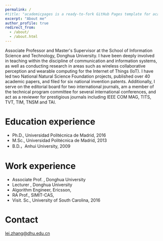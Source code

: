```yaml
---
permalink: /
#title: "academicpages is a ready-to-fork GitHub Pages template for academic personal websites"
excerpt: "About me"
author_profile: true
redirect_from: 
  - /about/
  - /about.html
---
```


Associate Professor and Master's Supervisor at the School of Information Science and Technology, Donghua University. I have been deeply involved in teaching within the discipline of communication and information systems, as well as conducting research in areas such as wireless collaborative perception and wearable computing for the Internet of Things (IoT). I have led two National Natural Science Foundation projects, published over 40 academic papers, and filed for six national invention patents. Additionally, I serve on the editorial board for two international journals, am a member of the technical program committee for several international conferences, and act as a reviewer for prestigious journals including IEEE COM MAG, TITS, TVT, TIM, TNSM and TAI.


Education experience
======
* Ph.D., Universidad Politécnica de Madrid, 2016
* M.Sc., Universidad Politécnica de Madrid, 2013
* B.D.，Anhui University, 2009


Work experience
======
* Associate Prof. , Donghua University
* Lecturer , Donghua University
* Algorithm Engineer, Ericsson,
* RA Prof., SIMIT-CAS,
* Visit. Sc., University of South Carolina, 2016


Contact
======
lei.zhang@dhu.edu.cn
